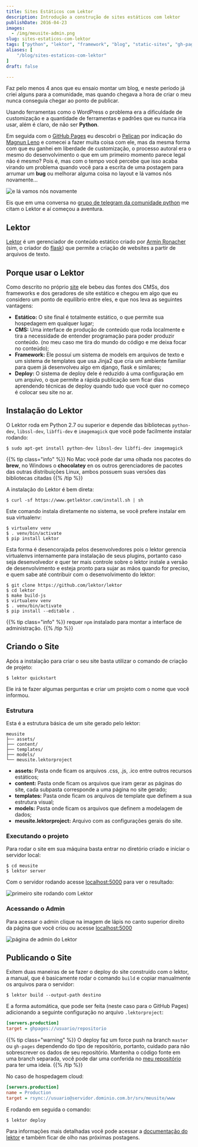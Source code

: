 ```yaml
---
title: Sites Estáticos com Lektor
description: Introdução a construção de sites estáticos com lektor
publishDate: 2016-04-23
images:
  - /img/meusite-admin.png
slug: sites-estaticos-com-lektor
tags: ["python", "lektor", "framework", "blog", "static-sites", "gh-pages"]
aliases: [
    "/blog/sites-estaticos-com-lektor"
]
draft: false

---
```


Faz pelo menos 4 anos que eu ensaio montar um blog, e neste período já criei alguns para a comunidade,  mas quando chegava a hora de criar o meu nunca conseguia chegar ao ponto de publicar.

Usando ferramentas como o WordPress o problema era a dificuldade de customização e a quantidade de ferramentas e padrões que eu nunca iria usar, além é claro, de não ser **Python**.

Em seguida com o [GitHub Pages](https://pages.github.com) eu descobri o [Pelican](http://blog.getpelican.com) por indicação do [Magnun Leno](http://mindbending.org/pt) e comecei a fazer muita coisa com ele, mas da mesma forma com que eu ganhei em liberdade de customização, o processo autoral era o mesmo do desenvolvimento o que em um primeiro momento parece legal não é mesmo? Pois é, mas com o tempo você percebe que isso acaba virando um problema quando você para a escrita de uma postagem para arrumar um **bug** ou melhorar alguma coisa no layout e lá vamos nós novamente...

![e lá vamos nós novamente](/img/again.png)

Eis que em uma conversa no [grupo de telegram da comunidade python](https://telegram.me/pythonbr) me citam o Lektor e aí começou a aventura.

## Lektor

[Lektor](https://www.getlektor.com) é um gerenciador de conteúdo estático criado por [Armin Ronacher](http://lucumr.pocoo.org) (sim, o criador do [flask](http://flask.pocoo.org)) que permite a criação de websites a partir de arquivos de texto.

## Porque usar o Lektor

Como descrito no próprio [site](https://www.getlektor.com/docs/what) ele bebeu das fontes dos CMSs, dos frameworks e dos geradores de site estático e chegou em algo que eu considero um ponto de equilíbrio entre eles, e que nos leva as seguintes vantagens:

- **Estático:** O site final é totalmente estático, o que permite sua hospedagem em qualquer lugar;
- **CMS:** Uma interface de produção de conteúdo que roda localmente e tira a necessidade de entender programação para poder produzir conteúdo. (no meu caso me tira do mundo do código e me deixa focar no conteúdo);
- **Framework:** Ele possuí um sistema de models em arquivos de texto e um sistema de templates que usa Jinja2 que cria um ambiente familiar para quem já desenvolveu algo em django, flask e similares;
- **Deploy:** O sistema de deploy dele é reduzido á uma configuração em um arquivo, o que permite a rápida publicação sem ficar dias aprendendo técnicas de deploy quando tudo que você quer no começo é colocar seu site no ar.

## Instalação do Lektor

O Lektor roda em Python 2.7 ou superior e depende das bibliotecas `python-dev`, `libssl-dev`, `libffi-dev` e `imagemagick` que você pode facilmente instalar rodando:

```console
$ sudo apt-get install python-dev libssl-dev libffi-dev imagemagick
```

{{% tip class="info" %}}
No Mac você pode dar uma olhada nos pacotes do **brew**, no Windows o **chocolatey** en os outros gerenciadores de pacotes das outras distribuições Linux, ambos possuem suas versões das bibliotecas citadas
{{% /tip %}} 

A instalação do Lektor é bem direta:

```console
$ curl -sf https://www.getlektor.com/install.sh | sh
```

Este comando instala diretamente no sistema, se você prefere instalar em sua virtualenv:

```console
$ virtualenv venv
$ . venv/bin/activate
$ pip install Lektor
```

Esta forma é desencorajada pelos desenvolvedores pois o lektor gerencia virtualenvs internamente para instalação de seus plugins, portanto caso seja desenvolvedor e quer ter mais controle sobre o lektor instale a versão de desenvolvimento e esteja pronto para sujar as mãos quando for preciso, e quem sabe até contribuir com o desenvolvimento do lektor:

```console
$ git clone https://github.com/lektor/lektor
$ cd lektor
$ make build-js
$ virtualenv venv
$ . venv/bin/activate
$ pip install --editable .
```

{{% tip class="info" %}}
requer `npm` instalado para montar a interface de administração.
{{% /tip %}} 

## Criando o Site

Após a instalação para criar o seu site basta utilizar o comando de criação de projeto:

```console
$ lektor quickstart
```

Ele irá te fazer algumas perguntas e criar um projeto com o nome que você informou.

### Estrutura

Esta é a estrutura básica de um site gerado pelo lektor:

```console
meusite
├── assets/
├── content/
├── templates/
├── models/
└── meusite.lektorproject
```

- **assets:** Pasta onde ficam os arquivos  .css, .js, .ico entre outros recursos estáticos;
- **content:** Pasta onde ficam os arquivos que iram gerar as páginas do site, cada subpasta corresponde a uma página no site gerado;
- **templates:** Pasta onde ficam os arquivos de template que definem a sua estrutura visual;
- **models:** Pasta onde ficam os arquivos que definem a modelagem de dados;
- **meusite.lektorproject:** Arquivo com as configurações gerais do site.

### Executando o projeto

Para rodar o site em sua máquina basta entrar no diretório criado e iniciar o servidor local:

```console
$ cd meusite
$ lektor server
```

Com o servidor rodando acesse [localhost:5000](http://localhost:5000) para ver o resultado:

![primeiro site rodando com Lektor](/img/meusite.png)

### Acessando o Admin

Para acessar o admin clique na imagem de lápis no canto superior direito da página que você criou ou acesse [localhost:5000](http://localhost:5000/admin)

![página de admin do Lektor](/img/meusite-admin.png)

## Publicando o Site

Exitem duas maneiras de se fazer o deploy do site construído com o lektor, a manual, que é basicamente rodar o comando `build` e copiar manualmente os arquivos para o servidor:

```console
$ lektor build --output-path destino
```

E a forma automática, que pode ser feita (neste caso para o GitHub Pages) adicionando a seguinte configuração no arquivo `.lektorproject`:

```ini
[servers.production]
target = ghpages://usuario/repositorio
```

{{% tip class="warning" %}}
O deploy faz um force push na branch `master` ou `gh-pages` dependendo do tipo de repositório, portanto, cuidado para não sobrescrever os dados de seu repositório. Mantenha o código fonte em uma branch separada, você pode dar uma conferida no [meu repositório](https://github.com/humrochagf/humrochagf.github.io) para ter uma ideia.
{{% /tip %}}

No caso de hospedagem cloud:

```ini
[servers.production]
name = Production
target = rsync://usuario@servidor.dominio.com.br/srv/meusite/www
```

E rodando em seguida o comando:

```console
$ lektor deploy
```

Para informações mais detalhadas você pode acessar a [documentação do lektor](https://www.getlektor.com/docs) e também ficar de olho nas próximas postagens.
